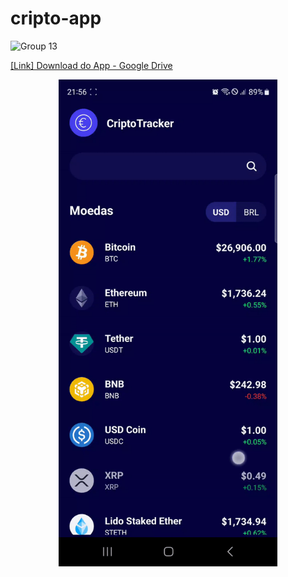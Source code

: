 # cripto-app

![Group 13](https://github.com/br-gabriel/cripto-app/assets/53658830/19309fb8-aff6-4347-aa23-1e5bbfc14249)

<a href="https://drive.google.com/file/d/11xwBoJBtP_UjWdMeGK330aQqY4WhFPy0/view?usp=sharing">[Link] Download do App - Google Drive</a>

<p align="center">
  <img src="./assets/ezgif.gif" width="350px"/>
</p>
